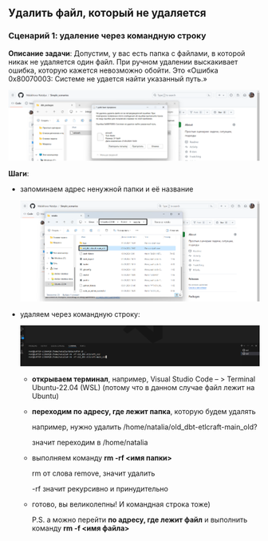 ## Удалить файл, который не удаляется
### Сценарий 1: удаление через командную строку
**Описание задачи**: Допустим, у вас есть папка с файлами, в которой никак не удаляется один файл. При ручном удалении выскакивает ошибка, которую кажется невозможно обойти. Это «Ошибка 0x80070003: Системе не удается найти указанный путь.»

![cover](https://github.com/Malakhova-Natalya/Simple_scenarios/blob/main/remove_file/02.png)


**Шаги**:
  - запоминаем адрес ненужной папки и её название
   
    ![cover](https://github.com/Malakhova-Natalya/Simple_scenarios/blob/main/remove_file/01.png)
  - удаляем через командную строку:
   
    ![cover](https://github.com/Malakhova-Natalya/Simple_scenarios/blob/main/remove_file/03.png)
    - **открываем терминал**, например,  Visual Studio Code – > Terminal Ubuntu-22.04 (WSL)
      (потому что в данном случае файл лежит на Ubuntu)
    - **переходим по адресу, где лежит папка**, которую будем удалять
   
      
         например, нужно удалить /home/natalia/old_dbt-etlcraft-main_old?
      
         значит переходим в /home/natalia
    - выполняем команду **rm -rf <имя папки>**
      
         rm от слова remove, значит удалить
      
         -rf значит рекурсивно и принудительно
    - готово, вы великолепны! И командная строка тоже)
   
      P.S. а можно перейти **по адресу, где лежит файл** и выполнить команду **rm -f <имя файла>**
     
